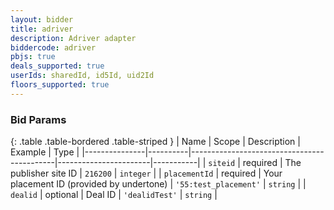```yaml
---
layout: bidder
title: adriver
description: Adriver adapter
biddercode: adriver
pbjs: true
deals_supported: true
userIds: sharedId, id5Id, uid2Id
floors_supported: true
---
```



### Bid Params

{: .table .table-bordered .table-striped }
| Name          | Scope    | Description                                | Example               | Type      |
|---------------|----------|--------------------------------------------|-----------------------|-----------|
| `siteid`      | required | The publisher site ID                      | `216200`              | `integer` |
| `placementId` | required | Your placement ID (provided by undertone)  | `'55:test_placement'` | `string`  |
| `dealid`      | optional | Deal ID                                    | `'dealidTest'`        | `string`  |
